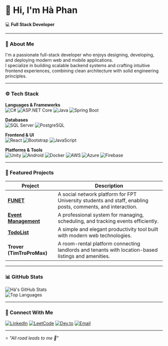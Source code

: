 # 👋 Hi, I'm Hà Phan  

💻 **Full Stack Developer**  

---

### 🧠 About Me  
I'm a passionate full-stack developer who enjoys designing, developing, and deploying modern web and mobile applications.  
I specialize in building scalable backend systems and crafting intuitive frontend experiences, combining clean architecture with solid engineering principles.

---

### ⚙️ Tech Stack  

**Languages & Frameworks**  
![C#](https://img.shields.io/badge/C%23-239120?style=for-the-badge&logo=c-sharp&logoColor=white)
![ASP.NET Core](https://img.shields.io/badge/ASP.NET_Core-512BD4?style=for-the-badge&logo=.net&logoColor=white)
![Java](https://img.shields.io/badge/Java-007396?style=for-the-badge&logo=java&logoColor=white)
![Spring Boot](https://img.shields.io/badge/Spring_Boot-6DB33F?style=for-the-badge&logo=springboot&logoColor=white)

**Databases**  
![SQL Server](https://img.shields.io/badge/SQL_Server-CC2927?style=for-the-badge&logo=microsoftsqlserver&logoColor=white)
![PostgreSQL](https://img.shields.io/badge/PostgreSQL-316192?style=for-the-badge&logo=postgresql&logoColor=white)

**Frontend & UI**  
![React](https://img.shields.io/badge/React-20232A?style=for-the-badge&logo=react&logoColor=61DAFB)
![Bootstrap](https://img.shields.io/badge/Bootstrap-563D7C?style=for-the-badge&logo=bootstrap&logoColor=white)
![JavaScript](https://img.shields.io/badge/JavaScript-F7DF1E?style=for-the-badge&logo=javascript&logoColor=black)

**Platforms & Tools**  
![Unity](https://img.shields.io/badge/Unity-100000?style=for-the-badge&logo=unity&logoColor=white)
![Android](https://img.shields.io/badge/Android-3DDC84?style=for-the-badge&logo=android&logoColor=white)
![Docker](https://img.shields.io/badge/Docker-2496ED?style=for-the-badge&logo=docker&logoColor=white)
![AWS](https://img.shields.io/badge/AWS-232F3E?style=for-the-badge&logo=amazonaws&logoColor=white)
![Azure](https://img.shields.io/badge/Azure-0078D4?style=for-the-badge&logo=microsoftazure&logoColor=white)
![Firebase](https://img.shields.io/badge/Firebase-FFCA28?style=for-the-badge&logo=firebase&logoColor=black)

---

### 🌟 Featured Projects  

| Project | Description |
|----------|--------------|
| [**FUNET**](https://github.com/AnhTuanFPT1303/FUNET) | A social network platform for FPT University students and staff, enabling posts, comments, and interaction. |
| [**Event Management**](https://github.com/Haphanswsw/Event_Management) | A professional system for managing, scheduling, and tracking events efficiently. |
| [**TodoList**](https://github.com/Haphanswsw/TodoList) | A simple and elegant productivity tool built with modern web technologies. |
| **Trover (TimTroProMax)** | A room-rental platform connecting landlords and tenants with location-based listings and amenities. |

---

### 📊 GitHub Stats  

![Hà's GitHub Stats](https://github-readme-stats.vercel.app/api?username=Haphanswsw&show_icons=true&theme=github_dark&hide_border=true)  
![Top Languages](https://github-readme-stats.vercel.app/api/top-langs/?username=Haphanswsw&layout=compact&theme=github_dark&hide_border=true)

---

### 🔗 Connect With Me  

[![LinkedIn](https://img.shields.io/badge/LinkedIn-0A66C2?style=for-the-badge&logo=linkedin&logoColor=white)](https://www.linkedin.com/in/haphanswsw/)
[![LeetCode](https://img.shields.io/badge/LeetCode-FFA116?style=for-the-badge&logo=leetcode&logoColor=white)](https://leetcode.com/u/haphanswsw/)
[![Dev.to](https://img.shields.io/badge/Dev.to-0A0A0A?style=for-the-badge&logo=devdotto&logoColor=white)](https://dev.to/haphanswsw)
[![Email](https://img.shields.io/badge/Email-haphan.sw@gmail.com-D14836?style=for-the-badge&logo=gmail&logoColor=white)](mailto:haphan.sw@gmail.com)

---

⭐ *"All road leads to me 🐐"*
